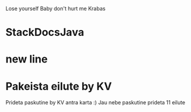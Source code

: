 Lose yourself
Baby don't hurt me
Krabas
# StackDocsJava
new line
=======
# Pakeista eilute by KV

Prideta paskutine by KV antra karta :)
Jau nebe paskutine
prideta 11 eilute